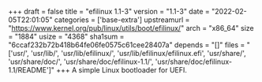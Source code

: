 +++
draft = false
title = "efilinux 1.1-3"
version = "1.1-3"
date = "2022-02-05T22:01:05"
categories = ['base-extra']
upstreamurl = "https://www.kernel.org/pub/linux/utils/boot/efilinux/"
arch = "x86_64"
size = "1884"
usize = "4368"
sha1sum = "6ccaf232b72b418b64fe06fe0575c61cee28407a"
depends = "[]"
files = "['usr/', 'usr/lib/', 'usr/lib/efilinux/', 'usr/lib/efilinux/efilinux.efi', 'usr/share/', 'usr/share/doc/', 'usr/share/doc/efilinux-1.1/', 'usr/share/doc/efilinux-1.1/README']"
+++
A simple Linux bootloader for UEFI.